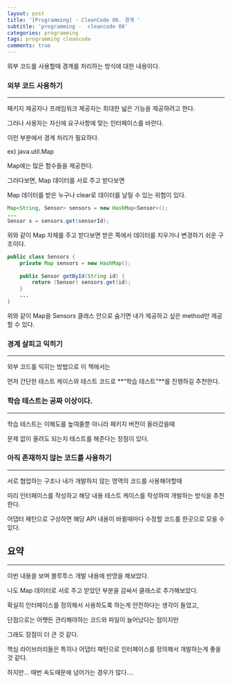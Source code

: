 ```yaml
---
layout: post
title: '[Programming] - CleanCode 08. 경계 '
subtitle: 'programming -  cleancode 08'
categories: programming
tags: programming cleancode
comments: true
---
```


외부 코드를 사용할때 경계를 처리하는 방식에 대한 내용이다.

### 외부 코드 사용하기

---

패키지 제공자나 프레임워크 제공자는 최대한 넓은 기능을 제공하려고 한다.

그러나 사용자는 자신에 요구사항에 맞는 인터페이스를 바란다.

이런 부분에서 경계 처리가 필요하다.

ex) java.util.Map

Map에는 많은 함수들을 제공한다.

그러다보면, Map 데이터를 서로 주고 받다보면

Map 데이터를 받은 누구나 clear로 데이터를 날릴 수 있는 위험이 있다.

```java
Map<String, Sensor> sensors = new HashMap<Sensor>();
...
Sensor s = sensors.get(sensorId);
```

위와 같이 Map 자체를 주고 받다보면 받은 쪽에서 데이터를 지우거나 변경하기 쉬운 구조이다.

```java
public class Sensors {
	private Map sensors = new HashMap();
	
	public Sensor getById(String id) {
		return (Sensor) sensors.get(id);
	}
	...
}
```

위와 같이 Map을 Sensors 클래스 안으로 숨기면 내가 제공하고 싶은 method만 제공할 수 있다.

### 경계 살피고 익히기

---

외부 코드를 익히는 방법으로 이 책에서는

먼저 간단한 테스트 케이스와 테스트 코드로 **“학습 테스트"**를 진행하길 추천한다.

### 학습 테스트는 공짜 이상이다.

---

학습 테스트는 이해도를 높여줄뿐 아니라 패키지 버전이 올라갔을때

문제 없이 올려도 되는지 테스트를 해준다는 장점이 있다.

### 아직 존재하지 않는 코드를 사용하기

---

서로 협업하는 구조나 내가 개발하지 않는 영역의 코드를 사용해야할때

미리 인터페이스를 작성하고 해당 내용 테스트 케이스를 작성하여 개발하는 방식을 추천한다.

어댑터 패턴으로 구성하면 해당 API 내용이 바뀔때마다 수정할 코드를 한곳으로 모을 수 있다.

## 요약

---

이번 내용을 보며 블루투스 개발 내용에 반영을 해보았다.

나도 Map 데이터로 서로 주고 받았던 부분을 감싸서 클래스로 추가해보았다.

확실히 인터페이스를 정의해서 사용하도록 하는게 안전하다는 생각이 들었고,

단점으로는 어쨋든 관리해야하는 코드와 파일이 늘어났다는 점이지만

그래도 장점이 더 큰 것 같다.

핵심 라이브러리들은 특히나 어댑터 패턴으로 인터페이스를 정의해서 개발하는게 좋을것 같다.

하지만... 매번 속도때문에 넘어가는 경우가 많다....